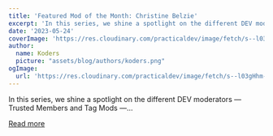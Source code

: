 ```yaml
---
title: 'Featured Mod of the Month: Christine Belzie'
excerpt: 'In this series, we shine a spotlight on the different DEV moderators — Trusted Members and Tag Mods —...'
date: '2023-05-24'
coverImage: 'https://res.cloudinary.com/practicaldev/image/fetch/s--l03gHhm---/c_imagga_scale,f_auto,fl_progressive,h_420,q_auto,w_1000/https://dev-to-uploads.s3.amazonaws.com/uploads/articles/7jq2lqmzv2zz9r3qah0i.jpeg'
author:
  name: Koders
  picture: "assets/blog/authors/koders.png"
ogImage:
  url: 'https://res.cloudinary.com/practicaldev/image/fetch/s--l03gHhm---/c_imagga_scale,f_auto,fl_progressive,h_420,q_auto,w_1000/https://dev-to-uploads.s3.amazonaws.com/uploads/articles/7jq2lqmzv2zz9r3qah0i.jpeg'
---
```


In this series, we shine a spotlight on the different DEV moderators — Trusted Members and Tag Mods —...

[Read more](https://dev.to/devteam/featured-mod-of-the-month-christine-belzie-p09)
